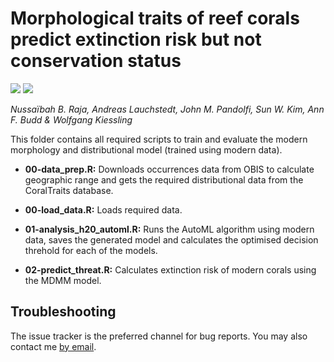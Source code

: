 # Morphological traits of reef corals predict extinction risk but not conservation status

[![](https://img.shields.io/badge/doi-10.17605/OSF.IO/GB5TY-orange.svg)](https://doi.org/10.17605/OSF.IO/GB5TY)
[![](https://img.shields.io/github/languages/code-size/nussaibahrs/iucn2021.svg)](https://github.com/nussaibahrs/iucn2021)

*Nussaïbah B. Raja, Andreas Lauchstedt, John M. Pandolfi, Sun W. Kim,
Ann F. Budd & Wolfgang Kiessling*

This folder contains all required scripts to train and evaluate the modern morphology and distributional model (trained using modern data).

* **00-data_prep.R:** Downloads occurrences data from OBIS to calculate geographic range and gets the required distributional data from the CoralTraits database.

* **00-load_data.R:** Loads required data.

* **01-analysis_h20_automl.R:** Runs the AutoML algorithm using modern data, saves the generated model and calculates the optimised decision threhold for each of the models. 

* **02-predict_threat.R:** Calculates extinction risk of modern corals using the MDMM model.

## Troubleshooting

The issue tracker is the preferred channel for bug reports. You may also
contact me [by email](mailto:nussaibah.raja.schoob@fau.de).
